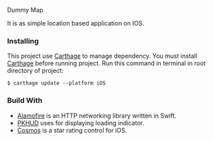 Dummy Map

It is as simple location based application on IOS.

### Installing

This project use [Carthage](https://github.com/Carthage/Carthage) to manage dependency. You must install [Carthage](https://github.com/Carthage/Carthage) before running project. Run this command in terminal in root directory of project:

```
$ carthage update --platform iOS
```

### Build With

* [Alamofire](https://github.com/Alamofire/Alamofire) is an HTTP networking library written in Swift.
* [PKHUD](https://github.com/pkluz/PKHUD) uses for displaying loading indicator.
* [Cosmos](https://github.com/evgenyneu/Cosmos) is a star rating control for iOS.